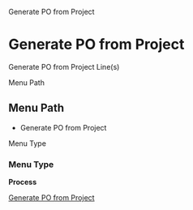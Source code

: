 
Generate PO from Project
# Generate PO from Project


Generate PO from Project Line(s)

Menu Path
## Menu Path



- Generate PO from Project

Menu Type
### Menu Type

**Process**


[Generate PO from Project](../../process-c_project_generatepo.md)